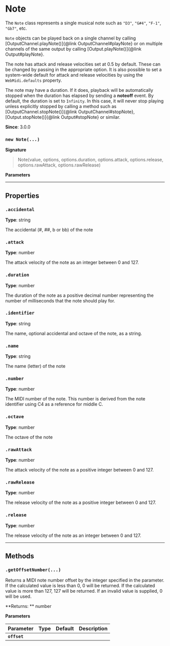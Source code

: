 # Note

The `Note` class represents a single musical note such as `"D3"`, `"G#4"`, `"F-1"`, `"Gb7"`, etc.

`Note` objects can be played back on a single channel by calling
[OutputChannel.playNote()]{@link OutputChannel#playNote} or on multiple channels of the same
output by calling [Output.playNote()]{@link Output#playNote}.

The note has attack and release velocities set at 0.5 by default. These can be changed by passing
in the appropriate option. It is also possible to set a system-wide default for attack and
release velocities by using the `WebMidi.defaults` property.

The note may have a duration. If it does, playback will be automatically stopped when the
duration has elapsed by sending a **noteoff** event. By default, the duration is set to
`Infinity`. In this case, it will never stop playing unless explicitly stopped by calling a
method such as [OutputChannel.stopNote()]{@link OutputChannel#stopNote},
[Output.stopNote()]{@link Output#stopNote} or similar.

**Since**: 3.0.0




### `new Note(...)`

**Signature**

> Note(value, options, options.duration, options.attack, options.release, options.rawAttack, options.rawRelease)

**Parameters**

***

## Properties

### `.accidental`
**Type**: string

The accidental (#, ##, b or bb) of the note



### `.attack`
**Type**: number

The attack velocity of the note as an integer between 0 and 127.



### `.duration`
**Type**: number

The duration of the note as a positive decimal number representing the number of milliseconds
that the note should play for.



### `.identifier`
**Type**: string

The name, optional accidental and octave of the note, as a string.



### `.name`
**Type**: string

The name (letter) of the note



### `.number`
**Type**: number

The MIDI number of the note. This number is derived from the note identifier using C4 as a
reference for middle C.



### `.octave`
**Type**: number

The octave of the note



### `.rawAttack`
**Type**: number

The attack velocity of the note as a positive integer between 0 and 127.



### `.rawRelease`
**Type**: number

The release velocity of the note as a positive integer between 0 and 127.



### `.release`
**Type**: number

The release velocity of the note as an integer between 0 and 127.




***

## Methods

### `.getOffsetNumber(...)`

Returns a MIDI note number offset by the integer specified in the parameter. If the calculated
value is less than 0, 0 will be returned. If the calculated value is more than 127, 127 will be
returned. If an invalid value is supplied, 0 will be used.

**Returns: ** number


**Parameters**

| Parameter    | Type      | Default      | Description  |
| ------------ | ------------ | ------------ | ------------ |
|**`offset`** ||||


